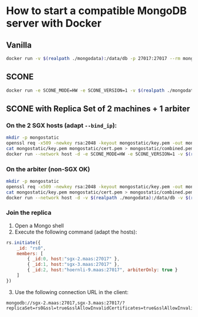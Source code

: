 # How to start a compatible MongoDB server with Docker

## Vanilla

```bash
docker run -v $(realpath ./mongodata):/data/db -p 27017:27017 --rm mongo:3.4 mongod --sslMode preferSSL --sslAllowConnectionsWithoutCertificates --sslPEMKeyFile /data/db/combined.pem --sslAllowInvalidCertificates
```

## SCONE

```bash
docker run -e SCONE_MODE=HW -e SCONE_VERSION=1 -v $(realpath ./mongodata):/data/db -p 27017:27017 --rm --device /dev/isgx sconecuratedimages/apps:mongodb-3.4.4-alpine mongod --sslMode preferSSL --sslAllowConnectionsWithoutCertificates --sslPEMKeyFile /data/db/combined.pem --sslAllowInvalidCertificates
```

## SCONE with Replica Set of 2 machines + 1 arbiter

### On the 2 SGX hosts (adapt `--bind_ip`):

```bash
mkdir -p mongostatic
openssl req -x509 -newkey rsa:2048 -keyout mongostatic/key.pem -out mongostatic/cert.pem -days 365 -nodes
cat mongostatic/key.pem mongostatic/cert.pem > mongostatic/combined.pem
docker run --network host -d -e SCONE_MODE=HW -e SCONE_VERSION=1 -v $(realpath ./mongodata):/data/db -v $(realpath ./mongostatic):/data/static --device /dev/isgx sconecuratedimages/apps:mongodb-3.4.4-alpine mongod --sslMode preferSSL --sslAllowConnectionsWithoutCertificates --sslPEMKeyFile /data/static/combined.pem --sslAllowInvalidCertificates --replSet rs0 --bind_ip sgx-2.maas
```

### On the arbiter (non-SGX OK)

```bash
mkdir -p mongostatic
openssl req -x509 -newkey rsa:2048 -keyout mongostatic/key.pem -out mongostatic/cert.pem -days 365 -nodes
cat mongostatic/key.pem mongostatic/cert.pem > mongostatic/combined.pem
docker run --network host -d -v $(realpath ./mongodata):/data/db -v $(realpath ./mongostatic):/data/static mongo:3.4 mongod --sslMode preferSSL --sslAllowConnectionsWithoutCertificates --sslPEMKeyFile /data/static/combined.pem --sslAllowInvalidCertificates --replSet rs0 --bind_ip hoernli-9.maas
```

### Join the replica

1. Open a Mongo shell
2. Execute the following command (adapt the hosts):
```javascript
rs.initiate({
    _id: "rs0",
    members: [
        { _id:0, host:"sgx-2.maas:27017" },
        { _id:1, host:"sgx-3.maas:27017" },
        { _id:2, host:"hoernli-9.maas:27017", arbiterOnly: true }
    ]
})
```
3. Use the following connection URL in the client:
```
mongodb://sgx-2.maas:27017,sgx-3.maas:27017/?replicaSet=rs0&ssl=true&sslAllowInvalidCertificates=true&sslAllowInvalidHostnames=true
```

